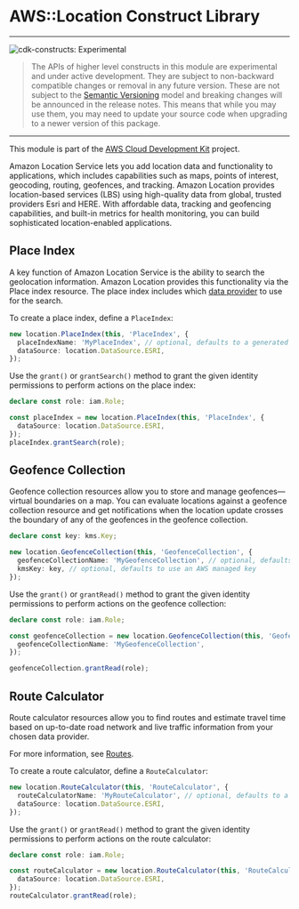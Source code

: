 # AWS::Location Construct Library
<!--BEGIN STABILITY BANNER-->

---

![cdk-constructs: Experimental](https://img.shields.io/badge/cdk--constructs-experimental-important.svg?style=for-the-badge)

> The APIs of higher level constructs in this module are experimental and under active development.
> They are subject to non-backward compatible changes or removal in any future version. These are
> not subject to the [Semantic Versioning](https://semver.org/) model and breaking changes will be
> announced in the release notes. This means that while you may use them, you may need to update
> your source code when upgrading to a newer version of this package.

---

<!--END STABILITY BANNER-->

This module is part of the [AWS Cloud Development Kit](https://github.com/aws/aws-cdk) project.

Amazon Location Service lets you add location data and functionality to applications, which
includes capabilities such as maps, points of interest, geocoding, routing, geofences, and
tracking. Amazon Location provides location-based services (LBS) using high-quality data from
global, trusted providers Esri and HERE. With affordable data, tracking and geofencing
capabilities, and built-in metrics for health monitoring, you can build sophisticated
location-enabled applications.

## Place Index

A key function of Amazon Location Service is the ability to search the geolocation information.
Amazon Location provides this functionality via the Place index resource. The place index includes
which [data provider](https://docs.aws.amazon.com/location/latest/developerguide/what-is-data-provider.html)
to use for the search.

To create a place index, define a `PlaceIndex`:

```ts
new location.PlaceIndex(this, 'PlaceIndex', {
  placeIndexName: 'MyPlaceIndex', // optional, defaults to a generated name
  dataSource: location.DataSource.ESRI,
});
```

Use the `grant()` or `grantSearch()` method to grant the given identity permissions to perform actions
on the place index:

```ts
declare const role: iam.Role;

const placeIndex = new location.PlaceIndex(this, 'PlaceIndex', {
  dataSource: location.DataSource.ESRI,
});
placeIndex.grantSearch(role);
```

## Geofence Collection

Geofence collection resources allow you to store and manage geofences—virtual boundaries on a map.
You can evaluate locations against a geofence collection resource and get notifications when the location
update crosses the boundary of any of the geofences in the geofence collection.

```ts
declare const key: kms.Key;

new location.GeofenceCollection(this, 'GeofenceCollection', {
  geofenceCollectionName: 'MyGeofenceCollection', // optional, defaults to a generated name
  kmsKey: key, // optional, defaults to use an AWS managed key
});
```

Use the `grant()` or `grantRead()` method to grant the given identity permissions to perform actions
on the geofence collection:

```ts
declare const role: iam.Role;

const geofenceCollection = new location.GeofenceCollection(this, 'GeofenceCollection', {
  geofenceCollectionName: 'MyGeofenceCollection',
});

geofenceCollection.grantRead(role);
```

## Route Calculator

Route calculator resources allow you to find routes and estimate travel time based on up-to-date road network and live traffic information from your chosen data provider.

For more information, see [Routes](https://docs.aws.amazon.com/location/latest/developerguide/route-concepts.html).

To create a route calculator, define a `RouteCalculator`:

```ts
new location.RouteCalculator(this, 'RouteCalculator', {
  routeCalculatorName: 'MyRouteCalculator', // optional, defaults to a generated name
  dataSource: location.DataSource.ESRI,
});
```

Use the `grant()` or `grantRead()` method to grant the given identity permissions to perform actions
on the route calculator:

```ts
declare const role: iam.Role;

const routeCalculator = new location.RouteCalculator(this, 'RouteCalculator', {
  dataSource: location.DataSource.ESRI,
});
routeCalculator.grantRead(role);
```
